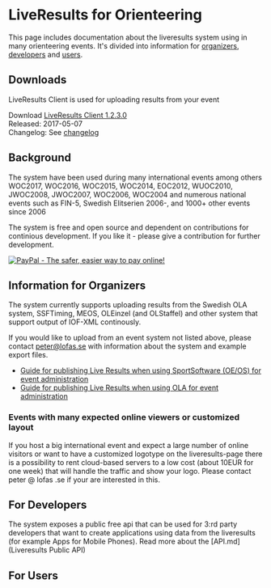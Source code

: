 # LiveResults for Orienteering
This page includes documentation about the liveresults system using in many orienteering events. It's divided into information for [organizers](#organizer), [developers](#developer) and [users](#user).

## Downloads
LiveResults Client is used for uploading results from your event

Download [LiveResults Client 1.2.3.0](https://github.com/petlof/liveresults/releases/download/1.2.3.0/LiveResults.Client_1_2_3_0.zip)  
Released: 2017-05-07  
Changelog: See [changelog](https://github.com/petlof/liveresults/releases/tag/1.2.3.0)

## Background
The system have been used during many international events among others WOC2017, WOC2016, WOC2015, WOC2014, EOC2012, WUOC2010, JWOC2008, JWOC2007, WOC2006, WOC2004
and numerous national events such as FIN-5, Swedish Elitserien 2006-, and 1000+ other events since 2006

The system is free and open source and dependent on contributions for continious development. If you like it - please give a contribution for further development.

[![PayPal - The safer, easier way to pay online!](https://www.paypalobjects.com/en_US/i/btn/btn_donateCC_LG.gif)](https://www.paypal.com/cgi-bin/webscr?cmd=_donations&business=peter%40lofas%2ese&lc=US&item_name=Orienteering%20LiveResults&currency_code=EUR&bn=PP%2dDonationsBF%3abtn_donateCC_LG%2egif%3aNonHosted)

## Information for Organizers<a name="organizer"></a>
The system currently supports uploading results from the Swedish OLA system, SSFTiming, MEOS, OLEinzel (and OLStaffel) and other system that support output of IOF-XML continously.

If you would like to upload from an event system not listed above, please contact peter@lofas.se with information about the system and example export files.

* [Guide for publishing Live Results when using SportSoftware (OE/OS) for event administration](uploadingsportsoftware.md)
* [Guide for publishing Live Results when using OLA for event administration](uploadingola.md)

### Events with many expected online viewers or customized layout
If you host a big international event and expect a large number of online visitors or want to have a customized logotype on the liveresults-page there is a possibility to rent cloud-based servers to a low cost (about 10EUR for one week) that will handle the traffic and show your logo. Please contact peter @ lofas .se if your are interested in this.

## For Developers<a name="developer"></a>
The system exposes a public free api that can be used for 3:rd party developers that want to create applications using data from the liveresults (for example Apps for Mobile Phones).
Read more about the [API.md](Liveresults Public API)

## For Users<a name="user"></a>
